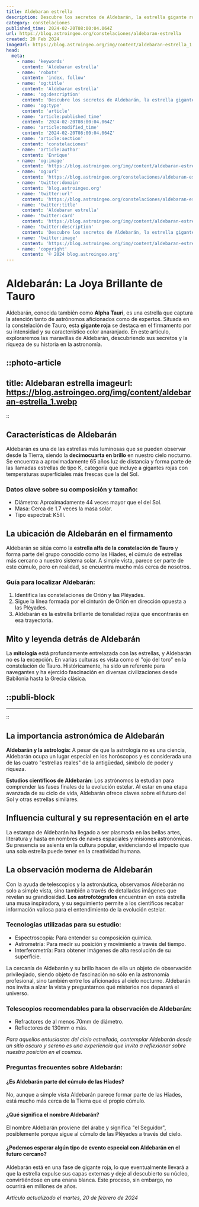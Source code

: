 ```yaml
---
title: Aldebaran estrella
description: Descubre los secretos de Aldebarán, la estrella gigante roja que brilla en la constelación de Tauro con singular belleza y misterio.
category: constelaciones
published_time: 2024-02-20T08:00:04.064Z
url: https://blog.astroingeo.org/constelaciones/aldebaran-estrella
created: 20 Feb 2024
imageUrl: https://blog.astroingeo.org/img/content/aldebaran-estrella_1.webp
head:
  meta:
    - name: 'keywords'
      content: 'Aldebaran estrella'
    - name: 'robots'
      content: 'index, follow'
    - name: 'og:title'
      content: 'Aldebaran estrella'
    - name: 'og:description'
      content: 'Descubre los secretos de Aldebarán, la estrella gigante roja que brilla en la constelación de Tauro con singular belleza y misterio.'
    - name: 'og:type'
      content: 'article'
    - name: 'article:published_time'
      content: '2024-02-20T08:00:04.064Z'
    - name: 'article:modified_time'
      content: '2024-02-20T08:00:04.064Z'
    - name: 'article:section'
      content: 'constelaciones'
    - name: 'article:author'
      content: 'Enrique'
    - name: 'og:image'
      content: 'https://blog.astroingeo.org/img/content/aldebaran-estrella_1.webp'
    - name: 'og:url'
      content: 'https://blog.astroingeo.org/constelaciones/aldebaran-estrella'
    - name: 'twitter:domain'
      content: 'blog.astroingeo.org'
    - name: 'twitter:url'
      content: 'https://blog.astroingeo.org/constelaciones/aldebaran-estrella'
    - name: 'twitter:title'
      content: 'Aldebaran estrella'
    - name: 'twitter:card'
      content: 'https://blog.astroingeo.org/img/content/aldebaran-estrella_1.webp'
    - name: 'twitter:description'
      content: 'Descubre los secretos de Aldebarán, la estrella gigante roja que brilla en la constelación de Tauro con singular belleza y misterio.'
    - name: 'twitter:image'
      content: 'https://blog.astroingeo.org/img/content/aldebaran-estrella_1.webp'
    - name: 'copyright'
      content: '© 2024 blog.astroingeo.org'
---
```

# Aldebarán: La Joya Brillante de Tauro

Aldebarán, conocida también como **Alpha Tauri**, es una estrella que captura la atención tanto de astrónomos aficionados como de expertos. Situada en la constelación de Tauro, esta **gigante roja** se destaca en el firmamento por su intensidad y su característico color anaranjado. En este artículo, exploraremos las maravillas de Aldebarán, descubriendo sus secretos y la riqueza de su historia en la astronomía.


::photo-article
---
title: Aldebaran estrella
imageurl: https://blog.astroingeo.org/img/content/aldebaran-estrella_1.webp
---
::


## Características de Aldebarán

Aldebarán es una de las estrellas más luminosas que se pueden observar desde la Tierra, siendo la **decimocuarta en brillo** en nuestro cielo nocturno. Se encuentra a aproximadamente 65 años luz de distancia y forma parte de las llamadas estrellas de tipo K, categoría que incluye a gigantes rojas con temperaturas superficiales más frescas que la del Sol.

### Datos clave sobre su composición y tamaño:
- Diámetro: Aproximadamente 44 veces mayor que el del Sol.
- Masa: Cerca de 1.7 veces la masa solar.
- Tipo espectral: K5III.

## La ubicación de Aldebarán en el firmamento

Aldebarán se sitúa como la **estrella alfa de la constelación de Tauro** y forma parte del grupo conocido como las Híades, el cúmulo de estrellas más cercano a nuestro sistema solar. A simple vista, parece ser parte de este cúmulo, pero en realidad, se encuentra mucho más cerca de nosotros.

### Guía para localizar Aldebarán:
1. Identifica las constelaciones de Orión y las Pléyades.
2. Sigue la línea formada por el cinturón de Orión en dirección opuesta a las Pléyades.
3. Aldebarán es la estrella brillante de tonalidad rojiza que encontrarás en esa trayectoria.

## Mito y leyenda detrás de Aldebarán

La **mitología** está profundamente entrelazada con las estrellas, y Aldebarán no es la excepción. En varias culturas es vista como el "ojo del toro" en la constelación de Tauro. Históricamente, ha sido un referente para navegantes y ha ejercido fascinación en diversas civilizaciones desde Babilonia hasta la Grecia clásica.


  ::publi-block
  ---
  ---
  ::
  
  
## La importancia astronómica de Aldebarán

**Aldebarán y la astrología:** A pesar de que la astrología no es una ciencia, Aldebarán ocupa un lugar especial en los horóscopos y es considerada una de las cuatro "estrellas reales" de la antigüedad, símbolo de poder y riqueza.

**Estudios científicos de Aldebarán:** Los astrónomos la estudian para comprender las fases finales de la evolución estelar. Al estar en una etapa avanzada de su ciclo de vida, Aldebarán ofrece claves sobre el futuro del Sol y otras estrellas similares.

## Influencia cultural y su representación en el arte

La estampa de Aldebarán ha llegado a ser plasmada en las bellas artes, literatura y hasta en nombres de naves espaciales y misiones astronómicas. Su presencia se asienta en la cultura popular, evidenciando el impacto que una sola estrella puede tener en la creatividad humana.

## La observación moderna de Aldebarán

Con la ayuda de telescopios y la astronáutica, observamos Aldebarán no solo a simple vista, sino también a través de detalladas imágenes que revelan su grandiosidad. **Los astrofotógrafos** encuentran en esta estrella una musa inspiradora, y su seguimiento permite a los científicos recabar información valiosa para el entendimiento de la evolución estelar.

### Tecnologías utilizadas para su estudio:
- Espectroscopia: Para entender su composición química.
- Astrometría: Para medir su posición y movimiento a través del tiempo.
- Interferometría: Para obtener imágenes de alta resolución de su superficie.

La cercanía de Aldebarán y su brillo hacen de ella un objeto de observación privilegiado, siendo objeto de fascinación no sólo en la astronomía profesional, sino también entre los aficionados al cielo nocturno. Aldebarán nos invita a alzar la vista y preguntarnos qué misterios nos deparará el universo.

### Telescopios recomendables para la observación de Aldebarán:
- Refractores de al menos 70mm de diámetro.
- Reflectores de 130mm o más.

*Para aquellos entusiastas del cielo estrellado, contemplar Aldebarán desde un sitio oscuro y sereno es una experiencia que invita a reflexionar sobre nuestra posición en el cosmos.*

### Preguntas frecuentes sobre Aldebarán:

#### ¿Es Aldebarán parte del cúmulo de las Híades?
No, aunque a simple vista Aldebarán parece formar parte de las Híades, está mucho más cerca de la Tierra que el propio cúmulo.

#### ¿Qué significa el nombre Aldebarán?
El nombre Aldebarán proviene del árabe y significa "el Seguidor", posiblemente porque sigue al cúmulo de las Pléyades a través del cielo.

#### ¿Podemos esperar algún tipo de evento especial con Aldebarán en el futuro cercano?
Aldebarán está en una fase de gigante roja, lo que eventualmente llevará a que la estrella expulse sus capas externas y deje al descubierto su núcleo, convirtiéndose en una enana blanca. Este proceso, sin embargo, no ocurrirá en millones de años.

_Artículo actualizado el martes, 20 de febrero de 2024_